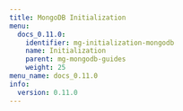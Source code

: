 ```yaml
---
title: MongoDB Initialization
menu:
  docs_0.11.0:
    identifier: mg-initialization-mongodb
    name: Initialization
    parent: mg-mongodb-guides
    weight: 25
menu_name: docs_0.11.0
info:
  version: 0.11.0
---
```



